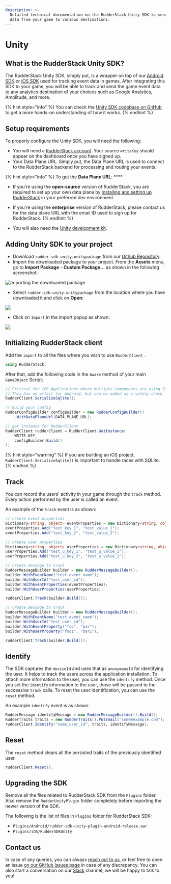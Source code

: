 ```yaml
---
description: >-
  Detailed technical documentation on the RudderStack Unity SDK to send event
  data from your game to various destinations.
---
```


# Unity

## What is the RudderStack Unity SDK?

The RudderStack Unity SDK, simply put, is a wrapper on top of our [Android SDK](https://docs.rudderstack.com/rudderstack-sdk-integration-guides/rudderstack-android-sdk) or [iOS SDK](https://docs.rudderstack.com/rudderstack-sdk-integration-guides/rudderstack-ios-sdk) used for tracking event data in games. After integrating this SDK to your game, you will be able to track and send the game event data to any analytics destination of your choices such as Google Analytics, Amplitude, and more.

{% hint style="info" %}
You can check the [Unity SDK codebase on GitHub](https://github.com/rudderlabs/rudder-sdk-unity) to get a more hands-on understanding of how it works.
{% endhint %}

## Setup requirements

To properly configure the Unity SDK, you will need the following:

* You will need a [RudderStack account](https://app.rudderlabs.com/login). Your source `writeKey` should appear on the dashboard once you have signed up.
* Your Data Plane URL. Simply put, the Data Plane URL is used to connect to the RudderStack backend for processing and routing your events. 

{% hint style="info" %}
 To get the **Data Plane URL**: ****

* If you're using the **open-source** version of RudderStack, you are required to set up your own data plane by [installing and setting up RudderStack](https://docs.rudderstack.com/installing-and-setting-up-rudderstack) in your preferred dev environment.
* If you're using the **enterprise** version of RudderStack, please contact us for the data plane URL with the email ID used to sign up for RudderStack.
{% endhint %}

* You will also need the [Unity development kit](https://store.unity.com/download).

## Adding Unity SDK to your project

* Download `rudder-sdk-unity.unitypackage` from our [Github Repository](https://github.com/rudderlabs/rudder-sdk-unity/raw/master/SDK/rudder-sdk-unity.unitypackage).
* Import the downloaded package to your project. From the **Assets** menu, go to **Import Package** - **Custom Package...** as shown in the following screenshot:

![Importing the downloaded package](../.gitbook/assets/unity1%20%281%29%20%281%29.png)

* Select `rudder-sdk-unity.unitypackage` from the location where you have downloaded it and click on **Open**:

![](../.gitbook/assets/screenshot-2020-02-25-at-2.52.44-pm.png)

* Click on `Import` in the import popup as shown:

![](../.gitbook/assets/screenshot-2020-02-25-at-2.54.29-pm.png)

## Initializing RudderStack client

Add the `import` to all the files where you wish to use `RudderClient` .

```csharp
using RudderStack;
```

After that, add the following code in the `Awake` method of your main `GameObject` Script:

```csharp
// Critical for iOS Applications where multiple components are using SQLite
// This has no effect for Android, but can be added as a safety check
RudderClient.SerializeSqlite();

// Build your config
RudderConfigBuilder configBuilder = new RudderConfigBuilder()
    .WithDataPlaneUrl(DATA_PLANE_URL);

// get instance for RudderClient
RudderClient rudderClient = RudderClient.GetInstance(
    WRITE_KEY,
    configBuilder.Build()
);
```

{% hint style="warning" %}
 If you are building an iOS project, `RudderClient.SerializeSqlite()` is important to handle races with SQLite.
{% endhint %}

## Track

You can record the users' activity in your game through the `track` method. Every action performed by the user is called an event.

An example of the `track` event is as shown:

```csharp
// create event properties
Dictionary<string, object> eventProperties = new Dictionary<string, object>();
eventProperties.Add("test_key_1", "test_value_1");
eventProperties.Add("test_key_2", "test_value_2");

// create user properties
Dictionary<string, object> userProperties = new Dictionary<string, object>();
userProperties.Add("test_u_key_1", "test_u_value_1");
userProperties.Add("test_u_key_2", "test_u_value_2");

// create message to track
RudderMessageBuilder builder = new RudderMessageBuilder();
builder.WithEventName("test_event_name");
builder.WithUserId("test_user_id");
builder.WithEventProperties(eventProperties);
builder.WithUserProperties(userProperties);

rudderClient.Track(builder.Build());
```

```csharp
// create message to track
RudderMessageBuilder builder = new RudderMessageBuilder();
builder.WithEventName("test_event_name");
builder.WithUserId("test_user_id");
builder.WithEventProperty("foo", "bar");
builder.WithUserProperty("foo1", "bar1");

rudderClient.Track(builder.Build());
```

## Identify

The SDK captures the `deviceId` and uses that as `anonymousId` for identifying the user. It helps to track the users across the application installation. To attach more information to the user, you can use the `identify` method. Once you set the `identify` information to the user, those will be passed to the successive `track` calls. To reset the user identification, you can use the `reset` method.

An example `identify` event is as shown:

```csharp
RudderMessage identifyMessage = new RudderMessageBuilder().Build();
RudderTraits traits = new RudderTraits().PutEmail("some@example.com");
rudderClient.Identify("some_user_id", traits, identifyMessage);
```

## Reset

The `reset` method clears all the persisted traits of the previously identified user.

```csharp
rudderClient.Reset();
```

## Upgrading the SDK

Remove all the files related to RudderStack SDK from the `Plugins`  folder. Also remove the `RudderUnityPlugin` folder completely before importing the newer version of the SDK.

The following is the list of files in `Plugins` folder for RudderStack SDK:

* `Plugins/Android/rudder-sdk-unity-plugin-android-release.aar`
* `Plugins/iOS/RudderSDKUnity`

## Contact us

In case of any queries, you can always [reach out to us](mailto:%20contact@rudderstack.com), or feel free to open an issue [on our GitHub Issues page](https://github.com/rudderlabs/rudder-sdk-android/issues) in case of any discrepancy. You can also start a conversation on our [Slack](https://resources.rudderstack.com/join-rudderstack-slack) channel; we will be happy to talk to you!

